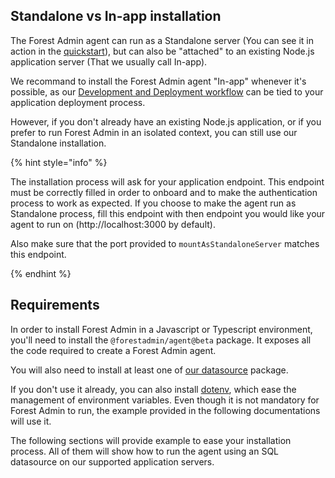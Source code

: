 ## Standalone vs In-app installation

The Forest Admin agent can run as a Standalone server (You can see it in action in the [quickstart](../quick-start.md)), but can also be "attached" to an existing Node.js application server (That we usually call In-app).

We recommand to install the Forest Admin agent "In-app" whenever it's possible, as our [Development and Deployment workflow](../../deployment/) can be tied to your application deployment process.

However, if you don't already have an existing Node.js application, or if you prefer to run Forest Admin in an isolated context, you can still use our Standalone installation.

{% hint style="info" %}

The installation process will ask for your application endpoint. This endpoint must be correctly filled in order to onboard and to make the authentication process to work as expected. If you choose to make the agent run as Standalone process, fill this endpoint with then endpoint you would like your agent to run on (http://localhost:3000 by default).

Also make sure that the port provided to `mountAsStandaloneServer` matches this endpoint.

{% endhint %}

## Requirements

In order to install Forest Admin in a Javascript or Typescript environment, you'll need to install the `@forestadmin/agent@beta` package. It exposes all the code required to create a Forest Admin agent.

You will also need to install at least one of [our datasource](../../datasources/README.md) package.

If you don't use it already, you can also install [dotenv](https://github.com/motdotla/dotenv), which ease the management of environment variables. Even though it is not mandatory for Forest Admin to run, the example provided in the following documentations will use it.

The following sections will provide example to ease your installation process. All of them will show how to run the agent using an SQL datasource on our supported application servers.
